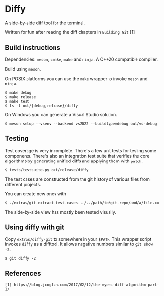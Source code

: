 Diffy
=====

A side-by-side diff tool for the terminal.

Written for fun after reading the diff chapters in `Building Git` [1]


Build instructions
------------------

Dependencies: `meson`, `cmake`, `make` and `ninja`. A C++20 compatible compiler.

Build using `meson`.

On POSIX platforms you can use the `make` wrapper to invoke `meson` and `ninja`.

    $ make debug
    $ make release
    $ make test
    $ ls -l out/{debug,release}/diffy

On Windows you can generate a Visual Studio solution.

    $ meson setup --vsenv --backend vs2022 --buildtype=debug out/vs-debug

Testing
-------

Test coverage is very incomplete. There's a few unit tests for testing some components. There's
also an integration test suite that verifies the core algorithms by generating unified diffs and
applying them with `patch`.

    $ tests/testsuite.py out/release/diffy

The test cases are constructed from the git history of various files from different projects.

You can create new ones with


    $ ./extras/git-extract-test-cases ../../path/to/git-repo/and/a/file.xx


The side-by-side view has mostly been tested visually.

Using diffy with git
--------------------
Copy `extras/diffy-git` to somewhere in your `$PATH`. This wrapper script invokes
`diffy` as a difftool. It allows negative numbers similar to `git show -2`.

    $ git diffy -2


References
----------
    [1] https://blog.jcoglan.com/2017/02/12/the-myers-diff-algorithm-part-1/
